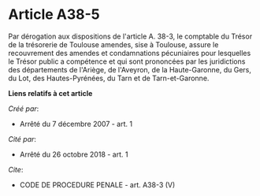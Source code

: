 # Article A38-5

Par dérogation aux dispositions de l'article A. 38-3, le comptable du Trésor de la trésorerie de Toulouse amendes, sise à
Toulouse, assure le recouvrement des amendes et condamnations pécuniaires pour lesquelles le Trésor public a compétence et
qui sont prononcées par les juridictions des départements de l'Ariège, de l'Aveyron, de la Haute-Garonne, du Gers, du Lot,
des Hautes-Pyrénées, du Tarn et de Tarn-et-Garonne.

**Liens relatifs à cet article**

_Créé par_:

  - Arrêté du 7 décembre 2007 - art. 1

_Cité par_:

  - Arrêté du 26 octobre 2018 - art. 1

_Cite_:

  - CODE DE PROCEDURE PENALE - art. A38-3 (V)
